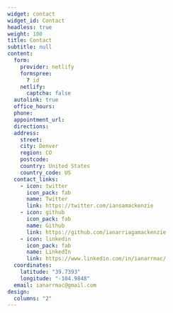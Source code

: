 ```yaml
---
widget: contact
widget_id: Contact
headless: true
weight: 100
title: Contact
subtitle: null
content:
  form:
    provider: netlify
    formspree:
      ? id
    netlify:
      captcha: false
  autolink: true
  office_hours: 
  phone: 
  appointment_url: 
  directions: 
  address:
    street: 
    city: Denver
    region: CO
    postcode: 
    country: United States
    country_code: US
  contact_links:
    - icon: twitter
      icon_pack: fab
      name: Twitter
      link: https://twitter.com/iansamackenzie
    - icon: github
      icon_pack: fab
      name: Github
      link: https://github.com/ianarriagamackenzie
    - icon: linkedin
      icon_pack: fab
      name: LinkedIn
      link: https://www.linkedin.com/in/ianarrmac/
  coordinates:
    latitude: "39.7393"
    longitude: "-104.9848"
  email: ianarrmac@gmail.com
design:
  columns: "2"
---
```

